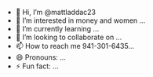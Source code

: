 - 👋 Hi, I’m @mattladdac23
- 👀 I’m interested in money and women ...
- 🌱 I’m currently learning ...
- 💞️ I’m looking to collaborate on ...
- 📫 How to reach me 941-301-6435...
- 😄 Pronouns: ...
- ⚡ Fun fact: ...

<!---
mattladdac23/mattladdac23 is a ✨ special ✨ repository because its `README.md` (this file) appears on your GitHub profile.
You can click the Preview link to take a look at your changes.
--->
